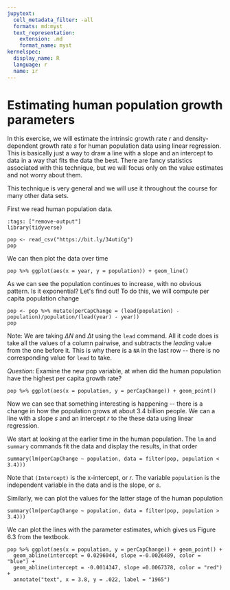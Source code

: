```yaml
---
jupytext:
  cell_metadata_filter: -all
  formats: md:myst
  text_representation:
    extension: .md
    format_name: myst
kernelspec:
  display_name: R
  language: r
  name: ir
---
```


# Estimating human population growth parameters

In this exercise, we will estimate the intrinsic growth rate $r$ and density-dependent growth rate $s$ for human population data using linear regression. This is basically just a way to draw a line with a slope and an intercept to data in a way that fits the data the best. There are fancy statistics associated with this technique, but we will focus only on the value estimates and not worry about them.

This technique is very general and we will use it throughout the course for many other data sets.

First we read human population data.

```{code-cell}
:tags: ["remove-output"]
library(tidyverse)
```

```{code-cell}
pop <- read_csv("https://bit.ly/34utiCg")
pop
```

We can then plot the data over time

```{code-cell}
pop %>% ggplot(aes(x = year, y = population)) + geom_line()
```

As we can see the population continues to increase, with no obvious pattern. Is it exponential? Let's find out!
To do this, we will compute per capita population change

```{code-cell}
pop <- pop %>% mutate(perCapChange = (lead(population) - population)/population/(lead(year) - year))
pop
```

Note: We are taking $\Delta N$ and $\Delta t$ using the `lead` command. All it code does is take all the values of a column pairwise, and subtracts the *leading* value from the one before it. This is why there is a `NA` in the last row -- there is no corresponding value for `lead` to take.

*Question:* Examine the new pop variable, at when did the human population have the highest per capita growth rate?


```{code-cell}
pop %>% ggplot(aes(x = population, y = perCapChange)) + geom_point()
```

Now we can see that something interesting is happening -- there is a change in how the population grows at about 3.4 billion people. We can a line with a slope $s$ and an intercept $r$ to the these data using linear regression.

We start at looking at the earlier time in the human population. The `lm` and `summary` commands fit the data and display the results, in that order
```{code-cell}
summary(lm(perCapChange ~ population, data = filter(pop, population < 3.4)))
```

Note that `(Intercept)` is the x-intercept, or $r$. The variable `population` is the independent variable in the data and is the slope, or $s$.

Similarly, we can plot the values for the latter stage of the human population

```{code-cell}
summary(lm(perCapChange ~ population, data = filter(pop, population > 3.4)))
```

We can plot the lines with the parameter estimates, which gives us Figure 6.3 from the textbook.

```{code-cell}
pop %>% ggplot(aes(x = population, y = perCapChange)) + geom_point() +
  geom_abline(intercept = 0.0296044, slope =-0.0026489, color = "blue") +
  geom_abline(intercept = -0.0014347, slope =0.0067378, color = "red") +
  annotate("text", x = 3.8, y = .022, label = "1965")
```